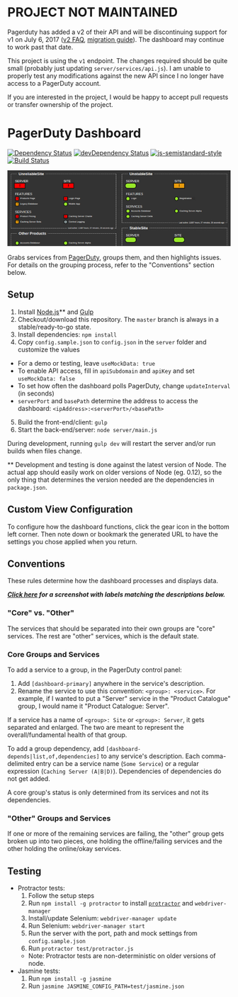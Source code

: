 PROJECT NOT MAINTAINED
=============================

Pagerduty has added a v2 of their API and will be discontinuing support for v1 on July 6, 2017 ([v2 FAQ](https://v2.developer.pagerduty.com/docs/api-v2-frequently-asked-questions), [migration guide](https://v2.developer.pagerduty.com/docs/migrating-to-api-v2)). The dashboard may continue to work past that date.

This project is using the `v1` endpoint. The changes required should be quite small (probably just updating `server/services/api.js`). I am unable to properly test any modifications against the new API since I no longer have access to a PagerDuty account.

If you are interested in the project, I would be happy to accept pull requests or transfer ownership of the project.

PagerDuty Dashboard
=============================

[![Dependency Status](https://david-dm.org/gondek/pagerduty-dashboard.svg)](https://david-dm.org/gondek/pagerduty-dashboard)
[![devDependency Status](https://david-dm.org/gondek/pagerduty-dashboard/dev-status.svg)](https://david-dm.org/gondek/pagerduty-dashboard#info=devDependencies)
[![js-semistandard-style](https://img.shields.io/badge/code%20style-semistandard-brightgreen.svg?style=flat-square)](https://github.com/Flet/semistandard)
[![Build Status](https://travis-ci.org/gondek/pagerduty-dashboard.svg?branch=master)](https://travis-ci.org/gondek/pagerduty-dashboard)

[![PagerDuty Dashboard screenshot](/doc/screenshot.png?raw=true)](/doc/screenshot-full.png?raw=true)

Grabs services from [PagerDuty](http://www.pagerduty.com/), groups them, and then highlights issues.
For details on the grouping process, refer to the "Conventions" section below.

## Setup

1. Install [Node.js](https://nodejs.org/)** and [Gulp](http://gulpjs.com/)
2. Checkout/download this repository. The `master` branch is always in a stable/ready-to-go state.
3. Install dependencies: `npm install`
4. Copy `config.sample.json` to `config.json` in the `server` folder and customize the values
  - For a demo or testing, leave `useMockData: true`
  - To enable API access, fill in `apiSubdomain` and `apiKey` and set `useMockData: false`
  - To set how often the dashboard polls PagerDuty, change `updateInterval` (in seconds)
  - `serverPort` and `basePath` determine the address to access the dashboard: `<ipAddress>:<serverPort>/<basePath>`
5. Build the front-end/client: `gulp`
6. Start the back-end/server: `node server/main.js`

During development, running `gulp dev` will restart the server and/or run builds when files change.

** Development and testing is done against the latest version of Node. The actual app should easily work on older versions of Node (eg. 0.12), so the only thing that determines the version needed are the dependencies in `package.json`.

## Custom View Configuration

To configure how the dashboard functions, click the gear icon in the bottom left corner. Then note down or bookmark the generated URL to have the settings you chose applied when you return.

## Conventions

These rules determine how the dashboard processes and displays data.

***[Click here](/doc/grouping-example.png?raw=true) for a screenshot with labels matching the descriptions below.***

### "Core" vs. "Other"

The services that should be separated into their own groups are "core" services. The rest are "other" services, which is the default state.

### Core Groups and Services

To add a service to a group, in the PagerDuty control panel:

1. Add `[dashboard-primary]` anywhere in the service's description.
2. Rename the service to use this convention: `<group>: <service>`. For example, if I wanted to put a "Server" service in the "Product Catalogue" group, I would name it "Product Catalogue: Server".

If a service has a name of `<group>: Site` or `<group>: Server`, it gets separated and enlarged. The two are meant to represent the overall/fundamental health of that group.

To add a group dependency, add `[dashboard-depends|list,of,dependencies]` to any service's description. Each comma-delimited entry can be a service name (`Some Service`) or a regular expression (`Caching Server (A|B|D)`). Dependencies of dependencies do not get added.

A core group's status is only determined from its services and not its dependencies.

### "Other" Groups and Services

If one or more of the remaining services are failing, the "other" group gets broken up into two pieces, one holding the offline/failing services and the other holding the online/okay services.

## Testing

- Protractor tests:
  1. Follow the setup steps
  2. Run `npm install -g protractor` to install [`protractor`](https://angular.github.io/protractor/) and `webdriver-manager`
  3. Install/update Selenium: `webdriver-manager update`
  4. Run Selenium: `webdriver-manager start`
  5. Run the server with the port, path and mock settings from `config.sample.json`
  6. Run `protractor test/protractor.js`
  - Note: Protractor tests are non-deterministic on older versions of node.
- Jasmine tests:
  1. Run `npm install -g jasmine`
  2. Run `jasmine JASMINE_CONFIG_PATH=test/jasmine.json`
